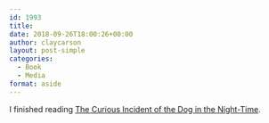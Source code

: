 ```yaml
---
id: 1993
title: 
date: 2018-09-26T18:00:26+00:00
author: claycarson
layout: post-simple
categories: 
  - Book
  - Media
format: aside
---
```

I finished reading [The Curious Incident of the Dog in the Night-Time](https://www.amazon.com/Curious-Incident-Dog-Night-Time/dp/1400032717).<!--more-->